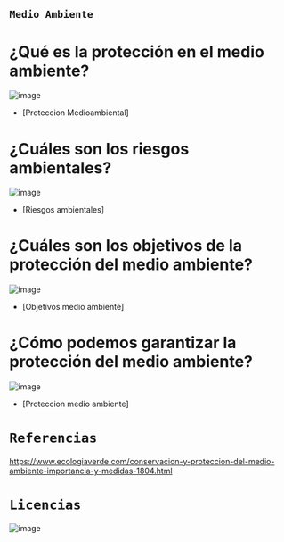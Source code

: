## `Medio Ambiente`

# ¿Qué es la protección en el medio ambiente?
![image](https://user-images.githubusercontent.com/114906861/201603401-236b7891-d078-423f-b6a7-15a8047996f3.jpg)
- [Proteccion Medioambiental] 

# ¿Cuáles son los riesgos ambientales?
![image](https://user-images.githubusercontent.com/114906861/201603673-9679fac0-39e1-4f10-bf9a-81f64e048313.jpg)
- [Riesgos ambientales]

# ¿Cuáles son los objetivos de la protección del medio ambiente?
![image](https://user-images.githubusercontent.com/114906861/201603924-360b9997-7936-4169-be5e-06e8c769844e.jpg)
- [Objetivos medio ambiente] 

# ¿Cómo podemos garantizar la protección del medio ambiente?

![image](https://user-images.githubusercontent.com/114906861/201604468-6d9df03a-e2f0-463a-a881-0c50108920bf.png)
- [Proteccion medio ambiente]

# `Referencias`

https://www.ecologiaverde.com/conservacion-y-proteccion-del-medio-ambiente-importancia-y-medidas-1804.html


# `Licencias`
![image](https://user-images.githubusercontent.com/114906861/201602325-53437fa8-61f8-45c2-9c1d-9e4b8c3cc45a.PNG)

